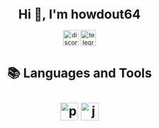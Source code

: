 <h1 align="center">Hi 👋, I'm howdout64</h1>
<p align="center">
  <a href="https://discord.com/users/572828427275599882" target="blank"><img width="35" alt="discord" src="https://cdn-icons-png.flaticon.com/512/3670/3670157.png"></a>
  <a href="https://web.telegram.org/z/#1352425216" target="blank"><img width="35" alt="telegram" src="https://upload.wikimedia.org/wikipedia/commons/thumb/8/82/Telegram_logo.svg/2048px-Telegram_logo.svg.png"></a>
  </p>
<h1 align="center">📚 Languages and Tools<h1 align="center">
<img width="40" alt="python" src="https://upload.wikimedia.org/wikipedia/commons/thumb/c/c3/Python-logo-notext.svg/1869px-Python-logo-notext.svg.png">
<img width="40" height="40" alt="java" src="https://cdn-icons-png.flaticon.com/512/226/226777.png">
</h1>
